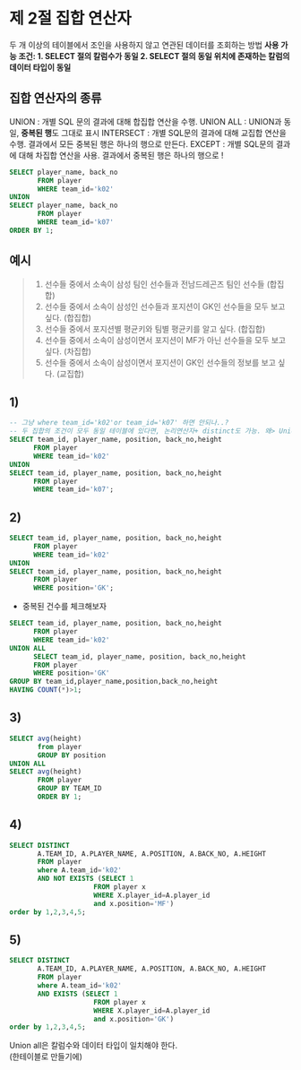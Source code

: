 # 제 2절 집합 연산자
두 개 이상의 테이블에서 조인을 사용하지 않고 연관된 데이터를 조회하는 방법
**사용 가능 조건: 1. SELECT 절의 칼럼수가 동일 2. SELECT 절의 동일 위치에 존재하는 칼럼의 데이터 타입이 동일**
## 집합 연산자의 종류
UNION : 개별 SQL 문의 결과에 대해 합집합 연산을 수행.
UNION ALL : UNION과 동일, **중복된 행**도 그대로 표시
INTERSECT : 개별 SQL문의 결과에 대해 교집합 연산을 수행. 결과에서 모든 중복된 행은 하나의 행으로 만든다.
EXCEPT : 개별 SQL문의 결과에 대해 차집합 연산을 사용. 결과에서 중복된 행은 하나의 행으로 !
```sql
SELECT player_name, back_no
       FROM player
       WHERE team_id='k02'
UNION
SELECT player_name, back_no
       FROM player
       WHERE team_id='k07'
ORDER BY 1;
```
## 예시
> 1) 선수들 중에서 소속이 삼성 팀인 선수들과 전남드레곤즈 팀인 선수들 (합집합)
> 2) 선수들 중에서 소속이 삼성인 선수들과 포지션이 GK인 선수들을 모두 보고 싶다. (합집합) 
> 3) 선수들 중에서 포지션별 평균키와 팀별 평균키를 알고 싶다. (합집합)
> 4) 선수들 중에서 소속이 삼성이면서 포지션이 MF가 아닌 선수들을 모두 보고 싶다. (차집합)
> 5) 선수들 중에서 소속이 삼성이면서 포지션이 GK인 선수들의 정보를 보고 싶다. (교집합)

## 1)
```sql
-- 그냥 where team_id='k02'or team_id='k07' 하면 안되나..?
-- 두 집합의 조건이 모두 동일 테이블에 있다면, 논리연산자+ distinct도 가능. 왜> Union은 중복 제외
SELECT team_id, player_name, position, back_no,height
      FROM player
      WHERE team_id='k02'
UNION
SELECT team_id, player_name, position, back_no,height
      FROM player
      WHERE team_id='k07';
```

## 2)
```sql
SELECT team_id, player_name, position, back_no,height
      FROM player
      WHERE team_id='k02'
UNION
SELECT team_id, player_name, position, back_no,height
      FROM player
      WHERE position='GK';
```
*  중복된 건수를 체크해보자
```sql
SELECT team_id, player_name, position, back_no,height
      FROM player
      WHERE team_id='k02'
UNION ALL
      SELECT team_id, player_name, position, back_no,height
      FROM player
      WHERE position='GK'
GROUP BY team_id,player_name,position,back_no,height
HAVING COUNT(*)>1;
```
## 3)
```sql
SELECT avg(height)
       from player
       GROUP BY position
UNION ALL
SELECT avg(height)
       FROM player
       GROUP BY TEAM_ID
       ORDER BY 1;
```
## 4)
```sql
SELECT DISTINCT
       A.TEAM_ID, A.PLAYER_NAME, A.POSITION, A.BACK_NO, A.HEIGHT
       FROM player
       where A.team_id='k02'
       AND NOT EXISTS (SELECT 1
                     FROM player x
                     WHERE X.player_id=A.player_id
                     and x.position='MF')
order by 1,2,3,4,5;
```
## 5)
```sql
SELECT DISTINCT
       A.TEAM_ID, A.PLAYER_NAME, A.POSITION, A.BACK_NO, A.HEIGHT
       FROM player
       where A.team_id='k02'
       AND EXISTS (SELECT 1
                     FROM player x
                     WHERE X.player_id=A.player_id
                     and x.position='GK')
order by 1,2,3,4,5;
```
Union all은 칼럼수와 데이터 타입이 일치해야 한다.  
(한테이블로 만들기에)
